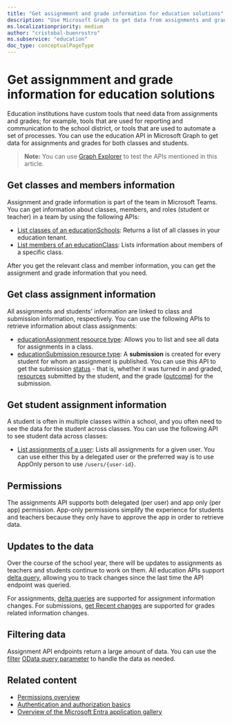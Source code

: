 ```yaml
---
title: "Get assignmment and grade information for education solutions"
description: "Use Microsoft Graph to get data from assignments and grades for education solution reporting, communication, and automation tools."
ms.localizationpriority: medium
author: "cristobal-buenrostro"
ms.subservice: "education"
doc_type: conceptualPageType
---
```


# Get assignmment and grade information for education solutions

Education institutions have custom tools that need data from assignments and grades; for example, tools that are used for reporting and communication to the school district, or tools that are used to automate a set of processes. You can use the education API in Microsoft Graph to get data for assignments and grades for both classes and students.

> **Note:** You can use [Graph Explorer](https://developer.microsoft.com/en-us/graph/graph-explorer) to test the APIs mentioned in this article.

## Get classes and members information

Assignment and grade information is part of the team in Microsoft Teams. You can get information about classes, members, and roles (student or teacher) in a team by using the following APIs:

- [List classes of an educationSchools](/graph/api/educationschool-list-classes): Returns a list of all classes in your education tenant.
- [List members of an educationClass](/graph/api/educationclass-list-members): Lists information about members of a specific class.

After you get the relevant class and member information, you can get the assignment and grade information that you need.

## Get class assignment information

All assignments and students' information are linked to class and submission information, respectively. You can use the following APIs to retrieve information about class assignments:

- [educationAssignment resource type](/graph/api/resources/educationassignment): Allows you to list and see all data for assignments in a class.
- [educationSubmission resource type](/graph/api/resources/educationsubmission): A **submission** is created for every student for whom an assignment is published. You can use this API to get the submission [status](/graph/api/resources/educationsubmission#properties) - that is, whether it was turned in and graded, [resources](/graph/api/educationsubmissionresource-get) submitted by the student, and the grade ([outcome](/graph/api/resources/educationoutcome)) for the submission.

## Get student assignment information

A student is often in multiple classes within a school, and you often need to see the data for the student across classes. You can use the following API to see student data across classes:

- [List assignments of a user](/graph/api/educationuser-list-assignments): Lists all assignments for a given user. You can use either this by a delegated user or the preferred way is to use AppOnly person to use  `/users/{user-id}`.

## Permissions

The assignments API supports both delegated (per user) and app only (per app) permission. App-only permissions simplify the experience for students and teachers because they only have to approve the app in order to retrieve data. 

## Updates to the data

Over the course of the school year, there will be updates to assignments as teachers and students continue to work on them. All education APIs support [delta query](/graph/api/educationschool-delta), allowing you to track changes since the last time the API endpoint was queried.

For assignments, [delta queries](/graph/api/educationassignment-delta) are supported for assignment information changes. 
For submissions, [get Recent changes](/graph/api/educationclass-getrecentlymodifiedsubmissions.md) are supported for grades related information changes.

## Filtering data

Assignment API endpoints return a large amount of data. You can use the [filter](/graph/query-parameters#filter-parameter) [OData query parameter](/graph/query-parameters) to handle the data as needed. 

## Related content

* [Permissions overview](/graph/permissions-overview?tabs=http) 
* [Authentication and authorization basics](/graph/auth/auth-concepts#register-your-app-with-the-microsoft-identity-platform) 
* [Overview of the Microsoft Entra application gallery](/azure/active-directory/manage-apps/overview-application-gallery)
